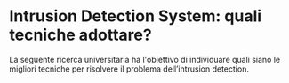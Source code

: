 # Intrusion Detection System: quali tecniche adottare?
La seguente ricerca universitaria ha l'obiettivo di individuare quali siano le migliori tecniche per risolvere il problema dell’intrusion detection.
